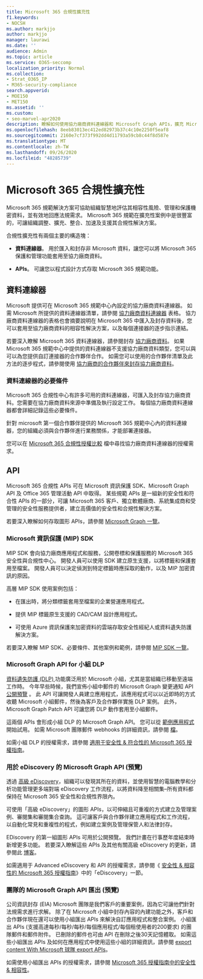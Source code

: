 ```yaml
---
title: Microsoft 365 合規性擴充性
f1.keywords:
- NOCSH
ms.author: markjjo
author: markjjo
manager: laurawi
ms.date: ''
audience: Admin
ms.topic: article
ms.service: O365-seccomp
localization_priority: Normal
ms.collection:
- Strat_O365_IP
- M365-security-compliance
search.appverid:
- MOE150
- MET150
ms.assetid: ''
ms.custom:
- seo-marvel-apr2020
description: 瞭解如何使用協力廠商資料連線器和 Microsoft Graph APIs，擴充 Microsoft 365 合規性解決方案。
ms.openlocfilehash: 8eeb83013ec412ed82973b37c4c10e2250f5eaf8
ms.sourcegitcommit: 2160e7cf373f992dd4d11793a59cb8c44f8d587e
ms.translationtype: MT
ms.contentlocale: zh-TW
ms.lasthandoff: 09/26/2020
ms.locfileid: "48285739"
---
```

# <a name="microsoft-365-compliance-extensibility"></a>Microsoft 365 合規性擴充性

Microsoft 365 規範解決方案可協助組織智慧地評估其相容性風險、管理和保護機密資料，並有效地回應法規需求。 Microsoft 365 規範在擴充性案例中是很豐富的，可讓組織調整、擴充、整合、加速及支援其合規性解決方案。

合規性擴充性有兩個主要的構造塊：

- **資料連線器**。 用於匯入和封存非 Microsoft 資料，讓您可以將 Microsoft 365 保護和管理功能套用至協力廠商資料。

- **APIs**。 可讓您以程式設計方式存取 Microsoft 365 規範功能。

## <a name="data-connectors"></a>資料連線器

Microsoft 提供可在 Microsoft 365 規範中心內設定的協力廠商資料連線器。 如需 Microsoft 所提供的資料連線器清單，請參閱 [協力廠商資料連線器](archiving-third-party-data.md#third-party-data-connectors) 表格。 協力廠商資料連線器的表格也會摘要說明在 Microsoft 365 中匯入及封存資料後，您可以套用至協力廠商資料的相容性解決方案，以及每個連接器的逐步指示連結。

若要深入瞭解 Microsoft 365 資料連線器，請參閱封存 [協力廠商資料](archiving-third-party-data.md)。 如果 Microsoft 365 規範中心中提供的資料連線器不支援協力廠商資料類型，您可以與可以為您提供自訂連接器的合作夥伴合作。 如需您可以使用的合作夥伴清單及此方法的逐步程式，請參閱使用 [協力廠商的合作夥伴來封存協力廠商資料](work-with-partner-to-archive-third-party-data.md)。

### <a name="prerequisites-for-data-connectors"></a>資料連線器的必要條件

Microsoft 365 合規性中心有許多可用的資料連線器，可匯入及封存協力廠商資料。您需要在協力廠商資料來源中準備及執行設定工作。 每個協力廠商資料連線器都會詳細記錄這些必要條件。

針對 microsoft 第一個合作夥伴提供的 Microsoft 365 規範中心內的資料連線器，您的組織必須與合作夥伴進行業務關係，才能部署連接器。

您可以在 [Microsoft 365 合規性授權比較](https://docs.microsoft.com/office365/servicedescriptions/downloads/microsoft-365-compliance-licensing-comparison.xlsx) 檔中尋找協力廠商資料連線器的授權需求。

## <a name="apis"></a>API

Microsoft 365 合規性 APIs 可在 Microsoft 資訊保護 SDK、Microsoft Graph API 及 Office 365 管理活動 API 中取得。 某些規範 APIs 是一組新的安全性和符合性 APIs 的一部分，可讓 Microsoft 365 客戶、獨立軟體廠商、系統集成商和受管理的安全性服務提供者，建立高價值的安全性和合規性解決方案。

若要深入瞭解如何存取圖形 APIs，請參閱 [Microsoft Graph 一覽](https://docs.microsoft.com/graph/overview)。

### <a name="microsoft-information-protection-mip-sdk"></a>Microsoft 資訊保護 (MIP) SDK

MIP SDK 會向協力廠商應用程式和服務，公開卷標和保護服務的 Microsoft 365 安全性與合規性中心。 開發人員可以使用 SDK 建立原生支援，以將標籤和保護套用至檔案。 開發人員可以決定偵測到特定標籤時應採取的動作，以及 MIP 加密資訊的原因。

高層 MIP SDK 使用案例包括：

- 在匯出時，將分類標籤套用至檔案的企業營運應用程式。

- 提供 MIP 標籤原生支援的 CAD/CAM 設計應用程式。

- 可使用 Azure 資訊保護來加密資料的雲端存取安全性經紀人或資料遺失防護解決方案。

若要深入瞭解 MIP SDK、必要條件、其他案例和範例，請參閱 [MIP SDK 一覽](https://docs.microsoft.com/information-protection/develop/overview)。

### <a name="microsoft-graph-api-for-teams-dlp"></a>Microsoft Graph API for 小組 DLP

[資料遺失防護 (DLP) ](dlp-microsoft-teams.md) 功能廣泛用於 Microsoft 小組，尤其是當組織已移動至遠端工作時。 今年早些時候，我們宣佈小組中郵件的 Microsoft Graph 變更通知 API [公開預覽](https://developer.microsoft.com/graph/blogs/announcing-change-notifications-for-microsoft-teams-messages/) 。 此 API 可讓開發人員建立應用程式，該應用程式可以以近即時的方式收聽 Microsoft 小組郵件，然後為客戶及合作夥伴實施 DLP 案例。 此外，Microsoft Graph Patch API 可讓您將 DLP 動作套用至小組郵件。

這兩個 APIs 會形成小組 DLP 的 Microsoft Graph API。 您可以從 [範例應用程式](https://github.com/microsoftgraph/csharp-webhook-with-resource-data)開始試用。 如需 Microsoft 團隊郵件 webhooks 的詳細資訊，請參閱 [檔](https://docs.microsoft.com/graph/api/subscription-post-subscriptions)。

如需小組 DLP 的授權需求，請參閱 [適用于安全性 & 符合性的 Microsoft 365 授權指南](https://docs.microsoft.com/office365/servicedescriptions/microsoft-365-service-descriptions/microsoft-365-tenantlevel-services-licensing-guidance/microsoft-365-security-compliance-licensing-guidance#communication-data-loss-prevention-for-teams)。

### <a name="microsoft-graph-api-for-ediscovery-preview"></a>用於 eDiscovery 的 Microsoft Graph API (預覽) 

透過 [高級 eDiscovery](overview-ediscovery-20.md)，組織可以發現其所在的資料，並使用智慧的電腦教學和分析功能管理更多端對端 eDiscovery 工作流程，以將資料降至相關集–所有資料都保持在 Microsoft 365 安全性和合規性界限內。

可使用「高級 eDiscovery」的圖形 APIs，以可伸縮且可重複的方式建立及管理案例、審閱集和審閱集合查詢。 這可讓客戶與合作夥伴建立應用程式和工作流程，以自動化常見和重複性的程式，例如建立案例及管理保管人和法律封存。

EDiscovery 的第一組圖形 APIs 可用於公開預覽。 我們計畫在行事歷年度結束時新增更多功能。 若要深入瞭解這些 APIs 及其他有關高級 eDiscovery 的更新，請參閱此 [博客](https://aka.ms/Ignite2020AeDAA)。

如需適用于 Advanced eDiscovery 和 API 的授權需求，請參閱《 [安全性 & 相容性的 Microsoft 365 授權指南](https://docs.microsoft.com/office365/servicedescriptions/microsoft-365-service-descriptions/microsoft-365-tenantlevel-services-licensing-guidance/microsoft-365-security-compliance-licensing-guidance#ediscovery)》中的「eDiscovery」一節。

### <a name="microsoft-graph-api-for-teams-export-preview"></a>團隊的 Microsoft Graph API 匯出 (預覽) 

公司資訊封存 (EIA) Microsoft 團隊是我們客戶的重要案例，因為它可讓他們針對法規需求進行求解。 除了在 Microsoft 小組中封存內容的內建功能之外，客戶和合作夥伴現在還可以使用小組匯出 APIs 來解決自訂應用程式和整合案例。 小組匯出 APIs (支援高達每秒/每秒/每秒/每個應用程式/每個租使用者的200要求) 的團隊郵件和郵件附件。 已刪除的郵件也可由 API 在刪除之後30天記憶體取。 如需這些小組匯出 APIs 及如何在應用程式中使用這些小組的詳細資訊，請參閱 [export content With Microsoft 球隊 export APIs](https://docs.microsoft.com/microsoftteams/export-teams-content)。

如需使用小組匯出 APIs 的授權需求，請參閱 [Microsoft 365 授權指南中的安全性 & 相容性](https://docs.microsoft.com/office365/servicedescriptions/microsoft-365-service-descriptions/microsoft-365-tenantlevel-services-licensing-guidance/microsoft-365-security-compliance-licensing-guidance)。
